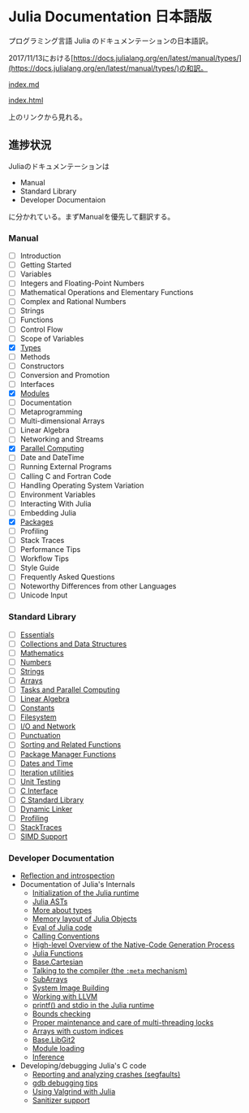 # Julia Documentation 日本語版

プログラミング言語 Julia のドキュメンテーションの日本語訳。

2017/11/13における[https://docs.julialang.org/en/latest/manual/types/](https://docs.julialang.org/en/latest/manual/types/)の和訳。

[index.md](./index.md)

[index.html](./index.html)

上のリンクから見れる。

## 進捗状況

Juliaのドキュメンテーションは

-   Manual
-   Standard Library
-   Developer Documentaion

に分かれている。まずManualを優先して翻訳する。

###  Manual

- [ ] Introduction
- [ ] Getting Started
- [ ] Variables
- [ ] Integers and Floating-Point Numbers
- [ ] Mathematical Operations and Elementary Functions
- [ ] Complex and Rational Numbers
- [ ] Strings
- [ ] Functions
- [ ] Control Flow
- [ ] Scope of Variables
- [x] [Types](./manual/types.md)
- [ ] Methods
- [ ] Constructors
- [ ] Conversion and Promotion
- [ ] Interfaces
- [x] [Modules](./manual/modules.md)
- [ ] Documentation
- [ ] Metaprogramming
- [ ] Multi-dimensional Arrays
- [ ] Linear Algebra
- [ ] Networking and Streams
- [x] [Parallel Computing](./manual/parallel-computing.md)
- [ ] Date and DateTime
- [ ] Running External Programs
- [ ] Calling C and Fortran Code
- [ ] Handling Operating System Variation
- [ ] Environment Variables
- [ ] Interacting With Julia
- [ ] Embedding Julia
- [x] [Packages](./manual/packages.md)
- [ ] Profiling
- [ ] Stack Traces
- [ ] Performance Tips
- [ ] Workflow Tips
- [ ] Style Guide
- [ ] Frequently Asked Questions
- [ ] Noteworthy Differences from other Languages
- [ ] Unicode Input

### Standard Library

- [ ] [Essentials](https://docs.julialang.org/en/latest/stdlib/base/#Essentials-1)
- [ ] [Collections and Data Structures](https://docs.julialang.org/en/latest/stdlib/collections/#Collections-and-Data-Structures-1)
- [ ] [Mathematics](https://docs.julialang.org/en/latest/stdlib/math/#Mathematics-1)
- [ ] [Numbers](https://docs.julialang.org/en/latest/stdlib/numbers/#lib-numbers-1)
- [ ] [Strings](https://docs.julialang.org/en/latest/stdlib/strings/#lib-strings-1)
- [ ] [Arrays](https://docs.julialang.org/en/latest/stdlib/arrays/#lib-arrays-1)
- [ ] [Tasks and Parallel Computing](https://docs.julialang.org/en/latest/stdlib/parallel/#Tasks-and-Parallel-Computing-1)
- [ ] [Linear Algebra](https://docs.julialang.org/en/latest/stdlib/linalg/#Linear-Algebra-1)
- [ ] [Constants](https://docs.julialang.org/en/latest/stdlib/constants/#lib-constants-1)
- [ ] [Filesystem](https://docs.julialang.org/en/latest/stdlib/file/#Filesystem-1)
- [ ] [I/O and Network](https://docs.julialang.org/en/latest/stdlib/io-network/#I/O-and-Network-1)
- [ ] [Punctuation](https://docs.julialang.org/en/latest/stdlib/punctuation/#Punctuation-1)
- [ ] [Sorting and Related Functions](https://docs.julialang.org/en/latest/stdlib/sort/#Sorting-and-Related-Functions-1)
- [ ] [Package Manager Functions](https://docs.julialang.org/en/latest/stdlib/pkg/#Package-Manager-Functions-1)
- [ ] [Dates and Time](https://docs.julialang.org/en/latest/stdlib/dates/#stdlib-dates-1)
- [ ] [Iteration utilities](https://docs.julialang.org/en/latest/stdlib/iterators/#Iteration-utilities-1)
- [ ] [Unit Testing](https://docs.julialang.org/en/latest/stdlib/test/#Unit-Testing-1)
- [ ] [C Interface](https://docs.julialang.org/en/latest/stdlib/c/#C-Interface-1)
- [ ] [C Standard Library](https://docs.julialang.org/en/latest/stdlib/libc/#C-Standard-Library-1)
- [ ] [Dynamic Linker](https://docs.julialang.org/en/latest/stdlib/libdl/#Dynamic-Linker-1)
- [ ] [Profiling](https://docs.julialang.org/en/latest/stdlib/profile/#lib-profiling-1)
- [ ] [StackTraces](https://docs.julialang.org/en/latest/stdlib/stacktraces/#StackTraces-1)
- [ ] [SIMD Support](https://docs.julialang.org/en/latest/stdlib/simd-types/#SIMD-Support-1)

### Developer Documentation

-   [Reflection and introspection](https://docs.julialang.org/en/latest/devdocs/reflection/#Reflection-and-introspection-1)
-   Documentation of Julia's Internals
    -   [Initialization of the Julia runtime](https://docs.julialang.org/en/latest/devdocs/init/#Initialization-of-the-Julia-runtime-1)
    -   [Julia ASTs](https://docs.julialang.org/en/latest/devdocs/ast/#Julia-ASTs-1)
    -   [More about types](https://docs.julialang.org/en/latest/devdocs/types/#More-about-types-1)
    -   [Memory layout of Julia Objects](https://docs.julialang.org/en/latest/devdocs/object/#Memory-layout-of-Julia-Objects-1)
    -   [Eval of Julia code](https://docs.julialang.org/en/latest/devdocs/eval/#Eval-of-Julia-code-1)
    -   [Calling Conventions](https://docs.julialang.org/en/latest/devdocs/callconv/#Calling-Conventions-1)
    -   [High-level Overview of the Native-Code Generation Process](https://docs.julialang.org/en/latest/devdocs/compiler/#High-level-Overview-of-the-Native-Code-Generation-Process-1)
    -   [Julia Functions](https://docs.julialang.org/en/latest/devdocs/functions/#Julia-Functions-1)
    -   [Base.Cartesian](https://docs.julialang.org/en/latest/devdocs/cartesian/#Base.Cartesian-1)
    -   [Talking to the compiler (the `:meta` mechanism)](https://docs.julialang.org/en/latest/devdocs/meta/#Talking-to-the-compiler-(the-:meta-mechanism)-1)
    -   [SubArrays](https://docs.julialang.org/en/latest/devdocs/subarrays/#SubArrays-1)
    -   [System Image Building](https://docs.julialang.org/en/latest/devdocs/sysimg/#System-Image-Building-1)
    -   [Working with LLVM](https://docs.julialang.org/en/latest/devdocs/llvm/#Working-with-LLVM-1)
    -   [printf() and stdio in the Julia runtime](https://docs.julialang.org/en/latest/devdocs/stdio/#printf()-and-stdio-in-the-Julia-runtime-1)
    -   [Bounds checking](https://docs.julialang.org/en/latest/devdocs/boundscheck/#Bounds-checking-1)
    -   [Proper maintenance and care of multi-threading locks](https://docs.julialang.org/en/latest/devdocs/locks/#Proper-maintenance-and-care-of-multi-threading-locks-1)
    -   [Arrays with custom indices](https://docs.julialang.org/en/latest/devdocs/offset-arrays/#Arrays-with-custom-indices-1)
    -   [Base.LibGit2](https://docs.julialang.org/en/latest/devdocs/libgit2/#Base.LibGit2-1)
    -   [Module loading](https://docs.julialang.org/en/latest/devdocs/require/#Module-loading-1)
    -   [Inference](https://docs.julialang.org/en/latest/devdocs/inference/#Inference-1)
-   Developing/debugging Julia's C code
    -   [Reporting and analyzing crashes (segfaults)](https://docs.julialang.org/en/latest/devdocs/backtraces/#Reporting-and-analyzing-crashes-(segfaults)-1)
    -   [gdb debugging tips](https://docs.julialang.org/en/latest/devdocs/debuggingtips/#gdb-debugging-tips-1)
    -   [Using Valgrind with Julia](https://docs.julialang.org/en/latest/devdocs/valgrind/#Using-Valgrind-with-Julia-1)
    -   [Sanitizer support](https://docs.julialang.org/en/latest/devdocs/sanitizers/#Sanitizer-support-1)